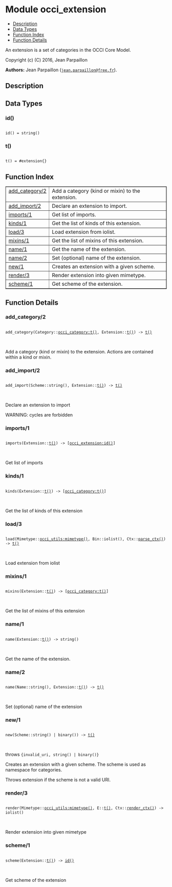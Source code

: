 

# Module occi_extension #
* [Description](#description)
* [Data Types](#types)
* [Function Index](#index)
* [Function Details](#functions)

An extension is a set of categories in the OCCI Core Model.

Copyright (c) (C) 2016, Jean Parpaillon

__Authors:__ Jean Parpaillon ([`jean.parpaillon@free.fr`](mailto:jean.parpaillon@free.fr)).

<a name="description"></a>

## Description ##

<a name="types"></a>

## Data Types ##




### <a name="type-id">id()</a> ###


<pre><code>
id() = string()
</code></pre>




### <a name="type-t">t()</a> ###


<pre><code>
t() = #extension{}
</code></pre>

<a name="index"></a>

## Function Index ##


<table width="100%" border="1" cellspacing="0" cellpadding="2" summary="function index"><tr><td valign="top"><a href="#add_category-2">add_category/2</a></td><td>Add a category (kind or mixin) to the extension.</td></tr><tr><td valign="top"><a href="#add_import-2">add_import/2</a></td><td>Declare an extension to import.</td></tr><tr><td valign="top"><a href="#imports-1">imports/1</a></td><td>Get list of imports.</td></tr><tr><td valign="top"><a href="#kinds-1">kinds/1</a></td><td>Get the list of kinds of this extension.</td></tr><tr><td valign="top"><a href="#load-3">load/3</a></td><td>Load extension from iolist.</td></tr><tr><td valign="top"><a href="#mixins-1">mixins/1</a></td><td>Get the list of mixins of this extension.</td></tr><tr><td valign="top"><a href="#name-1">name/1</a></td><td>Get the name of the extension.</td></tr><tr><td valign="top"><a href="#name-2">name/2</a></td><td>Set (optional) name of the extension.</td></tr><tr><td valign="top"><a href="#new-1">new/1</a></td><td>Creates an extension with a given scheme.</td></tr><tr><td valign="top"><a href="#render-3">render/3</a></td><td>Render extension into given mimetype.</td></tr><tr><td valign="top"><a href="#scheme-1">scheme/1</a></td><td>Get scheme of the extension.</td></tr></table>


<a name="functions"></a>

## Function Details ##

<a name="add_category-2"></a>

### add_category/2 ###

<pre><code>
add_category(Category::<a href="occi_category.md#type-t">occi_category:t()</a>, Extension::<a href="#type-t">t()</a>) -&gt; <a href="#type-t">t()</a>
</code></pre>
<br />

Add a category (kind or mixin) to the extension.
Actions are contained within a kind or mixin.

<a name="add_import-2"></a>

### add_import/2 ###

<pre><code>
add_import(Scheme::string(), Extension::<a href="#type-t">t()</a>) -&gt; <a href="#type-t">t()</a>
</code></pre>
<br />

Declare an extension to import

WARNING: cycles are forbidden

<a name="imports-1"></a>

### imports/1 ###

<pre><code>
imports(Extension::<a href="#type-t">t()</a>) -&gt; [<a href="occi_extension.md#type-id">occi_extension:id()</a>]
</code></pre>
<br />

Get list of imports

<a name="kinds-1"></a>

### kinds/1 ###

<pre><code>
kinds(Extension::<a href="#type-t">t()</a>) -&gt; [<a href="occi_category.md#type-t">occi_category:t()</a>]
</code></pre>
<br />

Get the list of kinds of this extension

<a name="load-3"></a>

### load/3 ###

<pre><code>
load(Mimetype::<a href="occi_utils.md#type-mimetype">occi_utils:mimetype()</a>, Bin::iolist(), Ctx::<a href="#type-parse_ctx">parse_ctx()</a>) -&gt; <a href="#type-t">t()</a>
</code></pre>
<br />

Load extension from iolist

<a name="mixins-1"></a>

### mixins/1 ###

<pre><code>
mixins(Extension::<a href="#type-t">t()</a>) -&gt; [<a href="occi_category.md#type-t">occi_category:t()</a>]
</code></pre>
<br />

Get the list of mixins of this extension

<a name="name-1"></a>

### name/1 ###

<pre><code>
name(Extension::<a href="#type-t">t()</a>) -&gt; string()
</code></pre>
<br />

Get the name of the extension.

<a name="name-2"></a>

### name/2 ###

<pre><code>
name(Name::string(), Extension::<a href="#type-t">t()</a>) -&gt; <a href="#type-t">t()</a>
</code></pre>
<br />

Set (optional) name of the extension

<a name="new-1"></a>

### new/1 ###

<pre><code>
new(Scheme::string() | binary()) -&gt; <a href="#type-t">t()</a>
</code></pre>
<br />

throws `{invalid_uri, string() | binary()}`

Creates an extension with a given scheme.
The scheme is used as namespace for categories.

Throws extension if the scheme is not a valid URI.

<a name="render-3"></a>

### render/3 ###

<pre><code>
render(Mimetype::<a href="occi_utils.md#type-mimetype">occi_utils:mimetype()</a>, E::<a href="#type-t">t()</a>, Ctx::<a href="#type-render_ctx">render_ctx()</a>) -&gt; iolist()
</code></pre>
<br />

Render extension into given mimetype

<a name="scheme-1"></a>

### scheme/1 ###

<pre><code>
scheme(Extension::<a href="#type-t">t()</a>) -&gt; <a href="#type-id">id()</a>
</code></pre>
<br />

Get scheme of the extension

